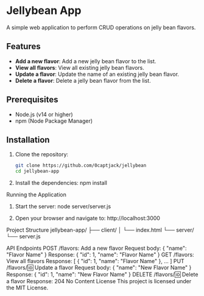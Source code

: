 # Jellybean App

A simple web application to perform CRUD operations on jelly bean flavors.

## Features

- **Add a new flavor**: Add a new jelly bean flavor to the list.
- **View all flavors**: View all existing jelly bean flavors.
- **Update a flavor**: Update the name of an existing jelly bean flavor.
- **Delete a flavor**: Delete a jelly bean flavor from the list.

## Prerequisites

- Node.js (v14 or higher)
- npm (Node Package Manager)

## Installation

1. Clone the repository:

   ```sh
   git clone https://github.com/0captjack/jellybean
   cd jellybean-app

2. Install the dependencies:
    npm install

Running the Application
1. Start the server:
    node server/server.js

2. Open your browser and navigate to:
    http://localhost:3000

Project Structure
    jellybean-app/
├── client/
│   └── index.html
└── server/
    └── server.js

API Endpoints
    POST /flavors: Add a new flavor
        Request body: { "name": "Flavor Name" }
        Response: { "id": 1, "name": "Flavor Name" }
    GET /flavors: View all flavors
        Response: [ { "id": 1, "name": "Flavor Name" }, ... ]
    PUT /flavors/:id: Update a flavor
        Request body: { "name": "New Flavor Name" }
        Response: { "id": 1, "name": "New Flavor Name" }
    DELETE /flavors/:id: Delete a flavor
        Response: 204 No Content
License
This project is licensed under the MIT License.